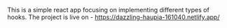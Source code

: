This is a simple react app focusing on implementing different types of hooks.
The project is live on - https://dazzling-haupia-161040.netlify.app/